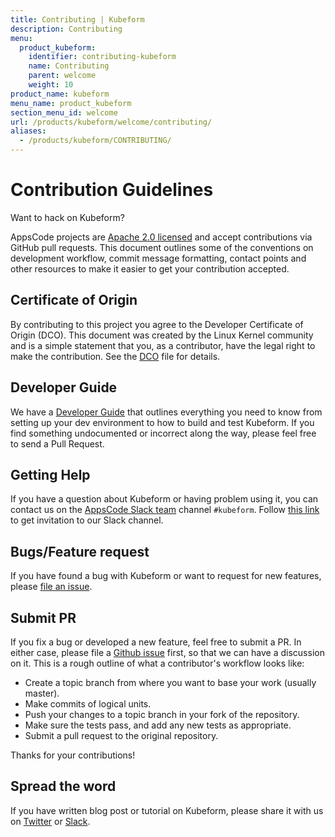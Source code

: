 ```yaml
---
title: Contributing | Kubeform
description: Contributing
menu:
  product_kubeform:
    identifier: contributing-kubeform
    name: Contributing
    parent: welcome
    weight: 10
product_name: kubeform
menu_name: product_kubeform
section_menu_id: welcome
url: /products/kubeform/welcome/contributing/
aliases:
  - /products/kubeform/CONTRIBUTING/
---
```


# Contribution Guidelines
Want to hack on Kubeform?

AppsCode projects are [Apache 2.0 licensed](https://github.com/kubeform/kubeform/blob/master/LICENSE) and accept contributions via
GitHub pull requests.  This document outlines some of the conventions on
development workflow, commit message formatting, contact points and other
resources to make it easier to get your contribution accepted.

## Certificate of Origin

By contributing to this project you agree to the Developer Certificate of
Origin (DCO). This document was created by the Linux Kernel community and is a
simple statement that you, as a contributor, have the legal right to make the
contribution. See the [DCO](https://github.com/kubeform/kubeform/blob/master/DCO) file for details.

## Developer Guide

We have a [Developer Guide](/docs/setup/developer-guide/overview.md) that outlines everything you need to know from setting up your
dev environment to how to build and test Kubeform. If you find something undocumented or incorrect along the way,
please feel free to send a Pull Request.

## Getting Help

If you have a question about Kubeform or having problem using it, you can contact us on the [AppsCode Slack team](https://appscode.slack.com/messages/C8NCX6N23/details/) channel `#kubeform`. Follow [this link](https://slack.appscode.com) to get invitation to our Slack channel.

## Bugs/Feature request

If you have found a bug with Kubeform or want to request for new features, please [file an issue](https://github.com/kubeform/project/issues/new).

## Submit PR

If you fix a bug or developed a new feature, feel free to submit a PR. In either case, please file a [Github issue](https://github.com/kubeform/project/issues/new) first, so that we can have a discussion on it. This is a rough outline of what a contributor's workflow looks like:

- Create a topic branch from where you want to base your work (usually master).
- Make commits of logical units.
- Push your changes to a topic branch in your fork of the repository.
- Make sure the tests pass, and add any new tests as appropriate.
- Submit a pull request to the original repository.

Thanks for your contributions!

## Spread the word

If you have written blog post or tutorial on Kubeform, please share it with us on [Twitter](https://twitter.com/AppsCodeHQ) or [Slack](https://slack.appscode.com).
